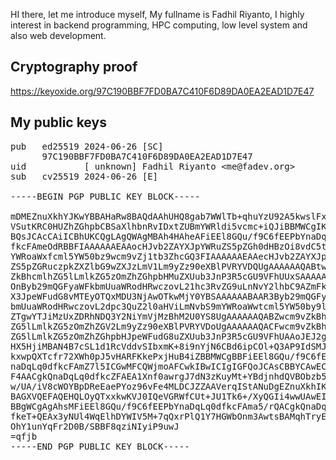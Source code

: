 HI there, let me introduce myself, My fullname 
is Fadhil Riyanto, I highly interest in backend programming,
HPC computing, low level system and also web development.

Cryptography proof
------------------
https://keyoxide.org/97C190BBF7FD0BA7C410F6D89DA0EA2EAD1D7E47

My public keys
------------------
<pre>
pub   ed25519 2024-06-26 [SC]
      97C190BBF7FD0BA7C410F6D89DA0EA2EAD1D7E47
uid           [ unknown] Fadhil Riyanto &ltme@fadev.org&gt
sub   cv25519 2024-06-26 [E]

-----BEGIN PGP PUBLIC KEY BLOCK-----

mDMEZnuXkhYJKwYBBAHaRw8BAQdAAhUHQ8gab7WWlTb+qhuYzU92A5kwslFxpXpR
VSutKRC0HUZhZGhpbCBSaXlhbnRvIDxtZUBmYWRldi5vcmc+iQJiBBMWCgIKAhsD
BQsJCAcCAiICBhUKCQgLAgQWAgMBAh4HAheAFiEEl8GQu/f9C6fEEPbYnaDqLq0d
fkcFAmeOdRBBFIAAAAAAEAAocHJvb2ZAYXJpYWRuZS5pZGh0dHBzOi8vdC5tZS9m
YWRoaWxfcml5YW50bz9wcm9vZj1tb3ZhcGQ3FIAAAAAAEAAecHJvb2ZAYXJpYWRu
ZS5pZGRuczpkZXZlbG9wZXJzLmV1Lm9yZz90eXBlPVRYVDQUgAAAAAAQABtwcm9v
ZkBhcmlhZG5lLmlkZG5zOmZhZGhpbHMuZXUub3JnP3R5cGU9VFhUUxSAAAAAABAA
OnByb29mQGFyaWFkbmUuaWRodHRwczovL21hc3RvZG9uLnNvY2lhbC9AZmFkaGls
X3JpeWFudG8vMTEyOTQxMDU3NjAwOTkwMjY0YBSAAAAAABAAR3Byb29mQGFyaWFk
bmUuaWRodHRwczovL2dpc3QuZ2l0aHViLmNvbS9mYWRoaWwtcml5YW50by9lNmYw
ZTgwYTJiMzUxZDRhNDQ3Y2NiYmVjMzBhM2U0YS8UgAAAAAAQABZwcm9vZkBhcmlh
ZG5lLmlkZG5zOmZhZGV2Lm9yZz90eXBlPVRYVDoUgAAAAAAQACFwcm9vZkBhcmlh
ZG5lLmlkZG5zOmZhZGhpbHJpeWFudG8uZXUub3JnP3R5cGU9VFhUAAoJEJ2g6i6t
HX5HjiMBAN4B7cSL1d1RcVddvSIbxmK+8i9nYjN6CBd6ipCOl+Q3AP9IdSMJwoLz
kxwpQXTcfr72XWh0pJ5vHARFKkePxjHuB4iZBBMWCgBBFiEEl8GQu/f9C6fEEPbY
naDqLq0dfkcFAmZ7l5ICGwMFCQWjmoAFCwkIBwICIgIGFQoJCAsCBBYCAwECHgcC
F4AACgkQnaDqLq0dfkcZFAEA1Xnf0awrgJ7dN3zKuyMt+YBdjnhdQVBObzb5HesX
w/UA/iV8cWOYBpDReEaePYoz96vFe4MLDCJZZAAVerqIStANuDgEZnuXkhIKKwYB
BAGXVQEFAQEHQLOyQTxxkwKVJ0IQeVGRWfCUt+JU1Tk6+/XyQGIi4wwUAwEIB4h4
BBgWCgAgAhsMFiEEl8GQu/f9C6fEEPbYnaDqLq0dfkcFAma5/rQACgkQnaDqLq0d
fkeT+QEAx3yNUl4WqElhDYWIV5M+7qQxrPlQ1Y7HGWbOnm3AwtsBAMqhTryE+k1F
OhY1unYqFr2D0B/SBBF8qziNIyiP9uwJ
=qfjb
-----END PGP PUBLIC KEY BLOCK-----
</pre>

